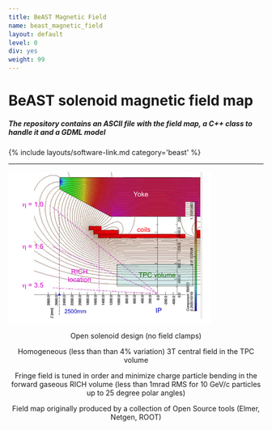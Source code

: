 ```yaml
---
title: BeAST Magnetic Field
name: beast_magnetic_field
layout: default
level: 0
div: yes
weight: 99
---
```

# BeAST solenoid magnetic field map 

##### The repository contains an ASCII file with the field map, a C++ class to handle it and a GDML model

{% include layouts/software-link.md category='beast' %}

<div class="row">
  <div class="col-sm-12 blog-main">
    <hr>
    <left>
      <div class=row>
        <div class="col-sm-6">
	  <img src="/assets/images/site/beast-opera-map.png" width="400"/>
        </div>
        <div class="col-sm-6">
    	<center> 
          <p class="lead">
	      Open solenoid design (no field clamps) 
	  </p>
          <p class="lead">
	      Homogeneous (less than than 4% variation) 3T central field in the TPC volume 
	  </p>
          <p class="lead">
	      Fringe field is tuned in order and minimize charge particle bending in the forward
	      gaseous RICH volume (less than 1mrad RMS for 10 GeV/c particles up to 25 degree
	      polar angles)
	  </p>   
          <p class="lead">
	      Field map originally produced by a collection of Open Source tools (Elmer, Netgen,
	      ROOT)
	  </p> 
    	</center>   
	</div>
      </div>
    </left>
  </div>
</div>
